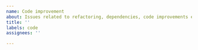 ```yaml
---
name: Code improvement
about: Issues related to refactoring, dependencies, code improvements etc.
title: ''
labels: code
assignees: ''

---
```


